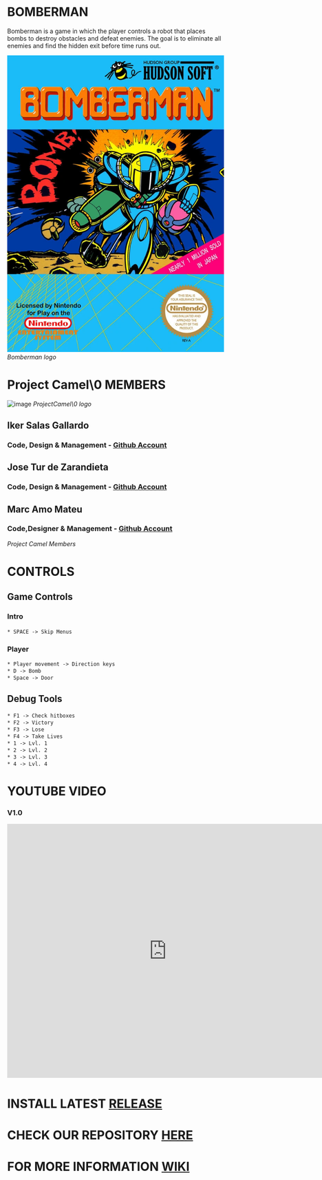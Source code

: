 <h1>BOMBERMAN</h1>

Bomberman is a game in which the player controls a robot that places bombs to destroy obstacles and defeat enemies. The goal is to eliminate all enemies and find the hidden exit before time runs out.

![image](./assets/Bomberman_NES_US_Box.png)
_Bomberman logo_

<h1>Project Camel\0 MEMBERS</h1>

![image](docs/assets/0_ProjectCamel0_Logo.png)
_ProjectCamel\0 logo_

<h2>Iker Salas Gallardo</h2> <h3>Code, Design & Management - <a href = "https://github.com/Biker13">Github Account</a></h3>
<h2>Jose Tur de Zarandieta</h2> <h3>Code, Design & Management - <a href = "https://github.com/JoseTurdeZarandieta">Github Account</a></h3>
<h2>Marc Amo Mateu</h2> <h3>Code,Designer & Management - <a href = "https://github.com/mxarc">Github Account</a></h3>

_Project Camel Members_

<h1>CONTROLS</h1>

## Game Controls
### Intro    
    * SPACE -> Skip Menus
### Player
    * Player movement -> Direction keys
    * D -> Bomb
    * Space -> Door
## Debug Tools
    * F1 -> Check hitboxes
    * F2 -> Victory
    * F3 -> Lose
    * F4 -> Take Lives
    * 1 -> Lvl. 1
    * 2 -> Lvl. 2
    * 3 -> Lvl. 3
    * 4 -> Lvl. 4

<h1>YOUTUBE VIDEO</h1>

<h3>V1.0</h3>
<iframe width="740" height="590" src="https://www.youtube.com/embed/eYDO6ClsfkE" frameborder="0" allowfullscreen=""></iframe>

<h1>INSTALL LATEST <a href = "https://github.com/JoseTurdeZarandieta/Project1_BomberMan/releases/tag/v.1.0">RELEASE</a></h1>

<h1>CHECK OUR REPOSITORY <a href = "https://github.com/JoseTurdeZarandieta/Project1_BomberMan">HERE</a></h1>

<h1>FOR MORE INFORMATION <a href = "https://github.com/JoseTurdeZarandieta/Project1_BomberMan/wiki">WIKI</a></h1>